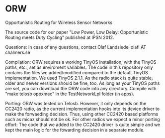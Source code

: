 ORW
===

Opportunistic Routing for Wireless Sensor Networks

The source code for our paper "Low Power, Low Delay: Opportunistic Routing meets Duty Cycling" published at IPSN 2012.

Questions:
In case of any questions, contact Olaf Landsiedel olafl AT chalmers.se

Compilation:
ORW requires a working TinyOS installation, with the TinyOS paths, etc., set as enviroment variables. 
The code in this repository only contains the files we added/modified compared to the default TinyOS implementation. 
We used TinyOS 2.1.1. As the radio stack is quite stable, older and newer versions should be fine, too.
As long as your TinyOS paths are set, you can download the ORW code into any directory. 
Compile with "make telosb oppxmac" in the TestNetworkLpl folder (in apps).

Porting:
ORW was tested on Telosb. 
However, it only depends on the CC2420 radio, as the current implementation hooks into its device driver to make the forwaeding decision. 
Thus, using other CC2420 based platforms such as micaz should not be ok. 
For other radios we expect a minor porting effort: 
The code that we added to the CC2420 driver is quite simple and we kept the main logic for the fowarding decision in a separate module.
